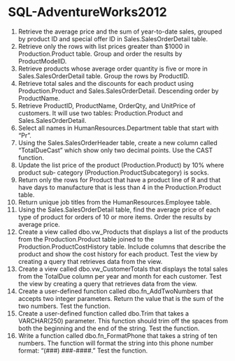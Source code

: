# SQL-AdventureWorks2012

1.  Retrieve the average price and the sum of year-to-date sales, grouped by product ID and special offer ID in Sales.SalesOrderDetail table.
2.  Retrieve only the rows with list prices greater than $1000 in Production.Product table. Group and order the results by ProductModelID.
3.  Retrieve products whose average order quantity is five or more in Sales.SalesOrderDetail table. Group the rows by ProductID.
4.  Retrieve total sales and the discounts for each product using Production.Product and Sales.SalesOrderDetail. Descending order by ProductName.
5.  Retrieve ProductID, ProductName, OrderQty, and UnitPrice of customers. It will use two tables: Production.Product and Sales.SalesOrderDetail.
6.  Select all names in HumanResources.Department table that start with “Pr”.
7.  Using the Sales.SalesOrderHeader table, create a new column called “TotalDueCast” which show only two decimal points. Use the CAST function.
8.  Update the list price of the product (Production.Product) by 10% where product sub‐ category (Production.ProductSubcategory) is socks.
9.  Return only the rows for Product that have a product line of R and that have days to manufacture that is less than 4 in the Production.Product table.
10. Return unique job titles from the HumanResources.Employee table.
11. Using the Sales.SalesOrderDetail table, find the average price of each type of product for orders of 10 or more items. Order the results by average price.
12.	Create a view called dbo.vw_Products that displays a list of the products from the Production.Product table joined to the Production.ProductCostHistory table. Include columns that describe the product and show the cost history for each product. Test the view by creating a query that retrieves data from the view.
13. Create a view called dbo.vw_CustomerTotals that displays the total sales from the TotalDue column per year and month for each customer. Test the view by creating a query that retrieves data from the view.
14. Create a user-defined function called dbo.fn_AddTwoNumbers that accepts two integer parameters. Return the value that is the sum of the two numbers. Test the function.
15. Create a user-defined function called dbo.Trim that takes a VARCHAR(250) parameter. This function should trim off the spaces from both the beginning and the end of the string. Test the function.
16. Write a function called dbo.fn_FormatPhone that takes a string of ten numbers. The function will format the string into this phone number format: “(###) ###-####.” Test the function.

